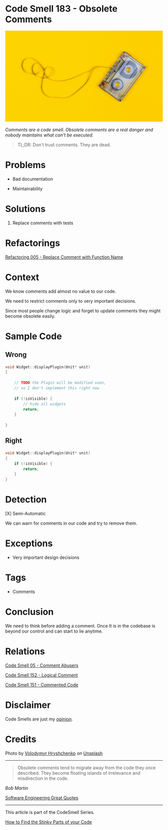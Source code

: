 # Code Smell 183 - Obsolete Comments
            
![Code Smell 183 - Obsolete Comments](Code%20Smell%20183%20-%20Obsolete%20Comments.jpg)

*Comments are a code smell. Obsolete comments are a real danger and nobody maintains what can't be executed.*

> TL;DR: Don't trust comments. They are dead.

# Problems

- Bad documentation

- Maintainability

# Solutions

1. Replace comments with tests

# Refactorings

[Refactoring 005 - Replace Comment with Function Name](https://github.com/mcsee/Software-Design-Articles/tree/main/Articles/Refactorings/Refactoring%20005%20-%20Replace%20Comment%20with%20Function%20Name/readme.md)

# Context

We know comments add almost no value to our code.

We need to restrict comments only to very important decisions.

Since most people change logic and forget to update comments they might become obsolete easily.

# Sample Code

## Wrong

[Gist Url]: # (https://gist.github.com/mcsee/fd5b6b44920df66b6558be35f729f0f7)
```cpp
void Widget::displayPlugin(Unit* unit)
{

 	// TODO the Plugin will be modified soon, 
	// so I don't implement this right now

 	if (!isVisible) {
		// hide all widgets
		return;
 	}

}
```

## Right

[Gist Url]: # (https://gist.github.com/mcsee/36f9dde4301f0ab77c034aeba7c0b391)
```cpp
void Widget::displayPlugin(Unit* unit)
{ 
	if (!isVisible) {
		return;
 	}
}
```

# Detection

[X] Semi-Automatic 

We can warn for comments in our code and try to remove them.

# Exceptions

- Very important design decisions

# Tags

- Comments

# Conclusion

We need to think before adding a comment. Once It is in the codebase is beyond our control and can start to lie anytime.

# Relations

[Code Smell 05 - Comment Abusers](https://github.com/mcsee/Software-Design-Articles/tree/main/Articles/Code%20Smells/Code%20Smell%2005%20-%20Comment%20Abusers/readme.md)

[Code Smell 152 - Logical Comment](https://github.com/mcsee/Software-Design-Articles/tree/main/Articles/Code%20Smells/Code%20Smell%20152%20-%20Logical%20Comment/readme.md) 

[Code Smell 151 - Commented Code](https://github.com/mcsee/Software-Design-Articles/tree/main/Articles/Code%20Smells/Code%20Smell%20151%20-%20Commented%20Code/readme.md)

# Disclaimer

Code Smells are just my [opinion](https://github.com/mcsee/Software-Design-Articles/tree/main/Articles/Blogging/I%20Wrote%20More%20than%2090%20Articles%20on%202021%20Here%20is%20What%20I%20Learned/readme.md).

# Credits

Photo by [Volodymyr Hryshchenko](https://unsplash.com/@lunarts) on [Unsplash](https://unsplash.com/s/photos/obsolete)
    
* * *

> Obsolete comments tend to migrate away from the code they once described. They become floating islands of irrelevance and misdirection in the code.
 
_Bob Martin_

[Software Engineering Great Quotes](https://github.com/mcsee/Software-Design-Articles/tree/main/Articles/Quotes/Software%20Engineering%20Great%20Quotes/readme.md)

* * *

This article is part of the CodeSmell Series.

[How to Find the Stinky Parts of your Code](https://github.com/mcsee/Software-Design-Articles/tree/main/Articles/Code%20Smells/How%20to%20Find%20the%20Stinky%20parts%20of%20your%20Code/readme.md)